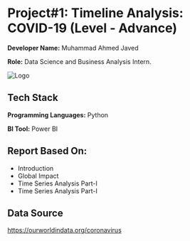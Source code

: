 
# Project#1: Timeline Analysis: COVID-19 (Level - Advance)

**Developer Name:** Muhammad Ahmed Javed

**Role:** Data Science and Business Analysis Intern.



![Logo](https://encrypted-tbn0.gstatic.com/images?q=tbn:ANd9GcRTv6m3XcNECxeQXZa2ZCS6InnnVGI2zysaZg&s)


## Tech Stack

**Programming Languages:** Python

**BI Tool:** Power BI


## Report Based On:

- Introduction
- Global Impact
- Time Series Analysis Part-I
- Time Series Analysis Part-I

## Data Source

https://ourworldindata.org/coronavirus
